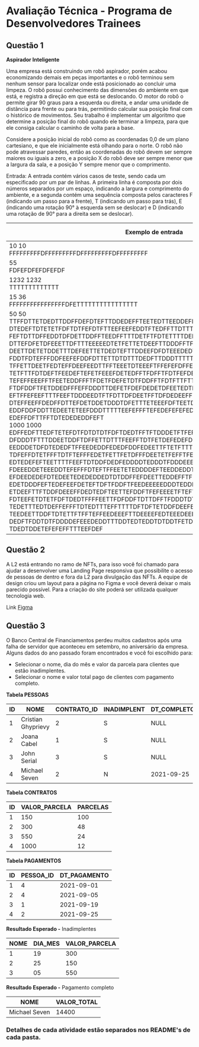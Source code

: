 # **Avaliação Técnica - Programa de Desenvolvedores Trainees**

## **Questão 1**

**Aspirador Inteligente**

Uma empresa está construindo um robô aspirador, porém acabou
economizando demais em peças importantes e o robô terminou sem nenhum sensor
para localizar onde está posicionado ao concluir uma limpeza. O robô possui
conhecimento das dimensões do ambiente em que está, e registra a direção em que
está se deslocando. O motor do robô o permite girar 90 graus para a esquerda ou
direita, e andar uma unidade de distância para frente ou para trás, permitindo
calcular sua posição final com o histórico de movimentos.
Seu trabalho é implementar um algoritmo que determine a posição final do robô
quando ele terminar a limpeza, para que ele consiga calcular o caminho de volta
para a base.

Considere a posição inicial do robô como as coordenadas 0,0 de um plano
cartesiano, e que ele inicialmente está olhando para o norte. O robô não pode
atravessar paredes, então as coordenadas do robô devem ser sempre maiores ou
iguais a zero, e a posição X do robô deve ser sempre menor que a largura da sala, e a posição Y sempre menor que o comprimento.

Entrada: A entrada contém vários casos de teste, sendo cada um especificado por
um par de linhas. A primeira linha é composta por dois números separados por um
espaço, indicando a largura e comprimento do ambiente, e a segunda contém uma
sequência composta pelos caracteres F (indicando um passo para a frente), T
(indicando um passo para trás), E (indicando uma rotação 90° à esquerda sem se
deslocar) e D (indicando uma rotação de 90° para a direita sem se deslocar).

| Exemplo de entrada                                                                                                                                                                                                                                                                                                                                                                                                                                                                                                                                                                                                                                                                                                                                                                                                                                                                                                                                                                                                                                                                                                                                                                                                                                                                                                                                                                                                                                                                                                                                                                                                                                                                                                                                                                                                                                                                                                                                                                                                                                                                                                                                                                                                   | Exemplo de saída  |
| -------------------------------------------------------------------------------------------------------------------------------------------------------------------------------------------------------------------------------------------------------------------------------------------------------------------------------------------------------------------------------------------------------------------------------------------------------------------------------------------------------------------------------------------------------------------------------------------------------------------------------------------------------------------------------------------------------------------------------------------------------------------------------------------------------------------------------------------------------------------------------------------------------------------------------------------------------------------------------------------------------------------------------------------------------------------------------------------------------------------------------------------------------------------------------------------------------------------------------------------------------------------------------------------------------------------------------------------------------------------------------------------------------------------------------------------------------------------------------------------------------------------------------------------------------------------------------------------------------------------------------------------------------------------------------------------------------------------------------------------------------------------------------------------------------------------------------------------------------------------------------------------------------------------------------------------------------------------------------------------------------------------------------------------------------------------------------------------------------------------------------------------------------------------------------------------------------------------- | ----------------- |
| 10 10<br>FFFFFFFFFDFFFFFFFFFDFFFFFFFFFDFFFFFFFFF                                                                                                                                                                                                                                                                                                                                                                                                                                                                                                                                                                                                                                                                                                                                                                                                                                                                                                                                                                                                                                                                                                                                                                                                                                                                                                                                                                                                                                                                                                                                                                                                                                                                                                                                                                                                                                                                                                                                                                                                                                                                                                                                                                     | O 0 0             |
| 55<br>FDFEFDFEFDFEFDF                                                                                                                                                                                                                                                                                                                                                                                                                                                                                                                                                                                                                                                                                                                                                                                                                                                                                                                                                                                                                                                                                                                                                                                                                                                                                                                                                                                                                                                                                                                                                                                                                                                                                                                                                                                                                                                                                                                                                                                                                                                                                                                                                                                                | L 4 4             |
| 1232 1232<br>TTTTTTTTTTTTT                                                                                                                                                                                                                                                                                                                                                                                                                                                                                                                                                                                                                                                                                                                                                                                                                                                                                                                                                                                                                                                                                                                                                                                                                                                                                                                                                                                                                                                                                                                                                                                                                                                                                                                                                                                                                                                                                                                                                                                                                                                                                                                                                                                           | N 0 0             |
| 15 36<br>FFFFFFFFFFFFFFFFDFETTTTTTTTTTTTTTTT                                                                                                                                                                                                                                                                                                                                                                                                                                                                                                                                                                                                                                                                                                                                                                                                                                                                                                                                                                                                                                                                                                                                                                                                                                                                                                                                                                                                                                                                                                                                                                                                                                                                                                                                                                                                                                                                                                                                                                                                                                                                                                                                                                         | N 1 0             |
| 50 50 <br>TTFFDTTETDEDTTDDFFDEFDTEFTTDDEDEFFTEETEDTTEEDDEFFFTEDFDFTTDDDTTTTTFDEFDFFTE<br>DTEDEFTDTETETFDFTDTFEFDTFTTEEFEEFEDDTFTEDFFTTDTTTFDETETDDTEDDTFEDFDEFDDTTDE<br>FEFTDTTDFFEDDTDFDETTDDFFTEEDFFTTTDETFTFDTETTTTDEFFETFTDFDTEEDFTEFTEFFFTDEED<br>DTTEFDFETDFEEETTDFTTTEEEEEDTETFETTETDEEFTTDDDFFTFDDEFDEFTTTEDFFFTEEDTDDTTDF<br>DEETTDETETDDETTTDEFEETTETDEDTEFTTDDEEFDFDTEEEDEDTDDTEEEEEDTFEDEDDDTTTFFDETF<br>FDDTFDTEFFFDDFEEFEFDDFDTTETTDTDTTTDEDFTTDDDTTTTTDTEDFEFDTFFETEEEFFFEFDTTDET<br>TFFETTDEETFEDTEFFDEEFEEDTTFFTEEETDTEEEFTFFEFEFDFFEFTFEDEEDFDDDFDFEFEDDDTEET<br>TETFTTFDTDEFTFEEDEFTEFETFEEEFDETEDFFTFDFFTFDTFEFDEDTTTFEDEFTTDDEEFDTFTEEDTE<br>TEFEFFEEEFFTFEETEDDFFFTFDETFDEFETDTFDDFFTFDTFTTFTTFDFDDEDEFFFETTTTFFFFTDEEE<br>FTDFDDFTFETDDEDFFFEFFDDDTTDEFETFDEFDEDETDFEETEDTFETTTFEEEFTETFFTDFDFEDFTDDT<br>EFTFFEFEEFTTTFEEFTDDDEEDTFTFDTTDFDEETFFTDFDEDEEFFDTFETEDEETTEFFFDETTTFTEETF<br>DTEFFEEFFDEDFFDTTEFDETDDETDDDTDFETTTETEEEFDFTEETDTEDETTEDETFEEEFTFFEEDTFFFT<br>EDDFDDFDDTTEDEETETEEFDDDTTTTTEEFEFFFTEFEDEFEFEFEDDFFEEEFEETTFDFEEDDTTTTETDT<br>EDEFFDFTTFFTDTEDEDEDDFEFT<br>1000 1000 <br>EDFFEDFTTEDFTETEFDTFDTDTDTFDFTDEDTFFTFTDDDETFTFEFETEFEEEDFTTEFEEDFTFFTFTDTT<br>DFDDDTFTTTDDEETDDFTDFFETTDTTTFEEFFTDTFETDEFEDEFDFDTTEFDEEDTTDDETTDEDTTEEEFF<br>EEDDDETDFDTEDEDFTFFEEDEDDFEDEDFDDFEDEETTFTETFTTTEETTFDDTTEFDDEDTDEDEDDFTFEF<br>TDFEFFDTETFFFTDTFTEFFFEDETFETTFETDFFFDEETETFEFFTFETFEFFTEETDETDEFEFTFDEEFDE<br>EDTEDEFEFTEETTTTFEEFTDTDDFDEDFEDDDDTEDDDTFDDDEEEEDTTDFEDTDETFTFTFDFTFTDFEDE<br>FDEEEDDETEEEDDTEFEFFFDTEFTFFEETETEDDDDEFTEEDDEDDTTDTTEDFEFETFTDTFTFEEDEFEDT<br>EFDEEDEDEFDTEDEETEDEDEDDEDTDTDDFFEFDEETTEDDEFFTFDEFEFFDFDDTFEFTTDDDTDTDDFDE<br>EDETDDDFEFTEDEFEEFDETEFTDFTFDDFTFEEDEEEEEDDDTEDDFTDFDFFFDTETTTDETTEDETEDDET<br>ETDEEFTTFTDDFDEEEFFDEDTEDFTEETTEFDDFTFEFEEEETFTEFTEDFTFFEEEDFDETTEFDTFFDDDF<br>FDTEEFETDTETFDFTDEDTFFFFEETTFDFDDFTDTTDFFTFDDDTDTDDFDDEETETTFETTEFDTTFEDDFD<br>TEDETTTEDTDEFFEFFFTDTEDTTTEFFTTTTDFTDFTETDDFDEEFEFTEFTTDDDTEFEFETDDDDTETTTE<br>TEEDEETTDDFTDTETTFTFFTEFFEEDEEEFTTDEEEEFEDTEEEDEEDDDTETEFEFDDDEDEFEFTTDFDTT<br>DEDFTFDDTDTFDDDDEFEEEDEDDTTTDDTEDTEDDTDTDDTFETDTDTDFDDDTTEEEFEDTEFFDEEDTTEF<br>TDEDTDDETEFEFEFFTTTEEFDEF | S 11 13<br> L25 5 |

## **Questão 2**

A L2 está entrando no ramo de NFTs, para isso você foi chamado para ajudar
a desenvolver uma Landing Page responsiva que possibilite o acesso de pessoas
de dentro e fora da L2 para divulgação das NFTs. A equipe de design criou um
layout para a página no Figma e você deverá deixar o mais parecido possível. Para a criação do site poderá ser utilizada qualquer tecnologia web.

Link [Figma](https://www.figma.com/file/vaL4TLFS6xJVwDnZVauHN8/NFT-Market?node-id=3%3A3)

## **Questão 3**

O Banco Central de Financiamentos perdeu muitos cadastros após uma falha de
servidor que aconteceu em setembro, no aniversário da empresa. Alguns dados do
ano passado foram encontrados e você foi escolhido para:

- Selecionar o nome, dia do mês e valor da parcela para clientes que estão
  inadimplentes.
- Selecionar o nome e valor total pago de clientes com pagamento completo.

**Tabela PESSOAS**

| ID  | NOME                  | CONTRATO_ID | INADIMPLENT | DT_COMPLETO |
| --- | --------------------- | ----------- | ----------- | ----------- |
| 1   | Cristian<br>Ghyprievy | 2           | S           | NULL        |
| 2   | Joana Cabel           | 1           | S           | NULL        |
| 3   | John Serial           | 3           | S           | NULL        |
| 4   | Michael Seven         | 2           | N           | 2021-09-25  |

**Tabela CONTRATOS**

| ID  | VALOR_PARCELA | PARCELAS |
| --- | ------------- | -------- |
| 1   | 150           | 100      |
| 2   | 300           | 48       |
| 3   | 550           | 24       |
| 4   | 1000          | 12       |

**Tabela PAGAMENTOS**

| ID  | PESSOA_ID | DT_PAGAMENTO |
| --- | --------- | ------------ |
| 1   | 4         | 2021-09-01   |
| 2   | 4         | 2021-09-05   |
| 3   | 1         | 2021-09-19   |
| 4   | 2         | 2021-09-25   |

**Resultado Esperado -** Inadimplentes

| NOME | DIA_MES | VALOR_PARCELA |
| ---- | ------- | ------------- |
| 1    | 19      | 300           |
| 2    | 25      | 150           |
| 3    | 05      | 550           |

**Resultado Esperado -** Pagamento completo

| NOME          | VALOR_TOTAL |
| ------------- | ----------- |
| Michael Seven | 14400       |



### **Detalhes de cada atividade estão separados nos README's de cada pasta.**
